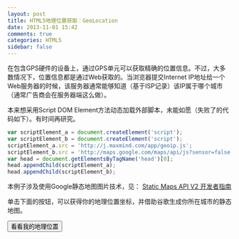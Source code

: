 ```yaml
---
layout: post
title: HTML5地理位置获取：GeoLocation
date: 2013-11-01 15:42
comments: true
categories: HTML5
sidebar: false
---
```


<div id="noticeBox" class="noticeBox"></div>

在包含GPS硬件的设备上，通过GPS单元可以获取精确的位置信息。不过，大多数情况下，位置信息都是通过Web获取的。当浏览器提交Internet IP地址给一个Web服务器的时候，该服务器通常能够知道（基于ISP记录）该IP属于哪个城市（通常广告商会在服务器端这么做）。

<!-- more -->

本来想采用Script DOM Element方法动态加载外部脚本，未能如愿（失败了的代码如下）。有时间再研究。

```javascript
var scriptElement_a = document.createElement('script');
var scriptElement_b = document.createElement('script');
scriptElement_a.src = 'http://j.maxmind.com/app/geoip.js';
scriptElement_b.src = 'http://maps.google.com/maps/api/js?sensor=false';
var head = document.getElementsByTagName('head')[0];
head.appendChild(scriptElement_a);
head.appendChild(scriptElement_b);
```

本例子涉及使用Google静态地图图片技术，见： [Static Maps API V2 开发者指南](https://developers.google.com/maps/documentation/staticmaps/?hl=zh-cn#URL_Parameters)

单击下面的按钮，可以获得你的地理位置坐标，并借助谷歌生成你所在城市的静态地图。

<button id="test_geolocation" type="button" class="btn btn-primary">看看我的地理位置</button>
<div id="lat_and_long" class="output" style="display:none;"></div>
<div id="your_address" style="display:none;"></div>
<div id="div_staticmap" style="margin-bottom:20px;"></div>

<script type="text/javascript">
window.onload = function(){
	$('#test_geolocation').click(function(){
		if(navigator && navigator.geolocation){
			$('#lat_and_long').html('加载中……').slideDown();
			navigator.geolocation.getCurrentPosition(geo_success, geo_error);
		}else{
			error('哎哟，你的浏览器不支持地理位置共享哈……用Chrome或者Mozilla吧~~');
			// 使用MaxMind IP作为location API的备选方案
			// printAddress(geoip_latitude(), geoip_longitude(), true);
		}
	});

	function geo_success(postion){
		var latitude  = postion.coords.latitude,
			longitude = postion.coords.longitude,
			accuracy  = postion.coords.accuracy;
		printLatLong(latitude, longitude);
		setMapURL(latitude, longitude, accuracy);
		//printAddress(postion.coords.latitude, postion.coords.longitude);
	}
	function printLatLong(lat, lon){
	$('#lat_and_long').html('你的地理坐标是：<br/>纬度(Latitude) ： '+lat+'<br/>经度(Longitude) ： '+lon).slideDown();
	}
	function setMapURL(latitude, longitude, accuracy){
		var image = document.createElement('img');
		var url = 'http://maps.googleapis.com/maps/api/staticmap'+
				  '?center=' + latitude + ',' + longitude + '&size=640x450&sensor=true';

		// 设置大致的缩放级别
		var zoomlevel = 21;
		if(accuracy > 100){
			zoomlevel = zoomlevel - Math.round(Math.log(accuracy/30)/Math.LN2);
		}
		url = url + '&zoom='+ zoomlevel;

		image.src = url;
		$('#div_staticmap').html('').append(image);
	}
	function error(msg){
		$('#noticeBox').html(msg).fadeIn("slow");
		setTimeout(function(){
			$('#noticeBox').fadeOut();
		},2000);
	}
	function geo_error(err){
		if(err.code == 1){
			error('The user denied the request for location information.');
		}else if(err.code == 2){
			error('Your location information is unavailable.');
		}else if(err.code == 3){
			error('The request to get your location time out...');
		}else{
			error('Unknown error occured...');
		}

		// printAddress(geoip_latitude(), geoip_longitude(), true);
	}

	function printAddress(lat, lon, isMaxMind){
		var geocoder = new google.maps.Geocoder();
		var yourLocation = new google.maps.LatLng(lat, lon);
		geocoder.geocode({'latLng':yourLocation}, function(results, status){
			if(status===google.maps.GeocoderStatus.OK){
				$('#your_address').html('<p>你的地址是：<br/>'+results[0].formatted_address + '</p>').slideDown();
			}else{
				error('呃，抱歉哈，谷歌未能确定你的地址……').slideDown();
			}
		});
		if(isMaxMind){
			$('#your_address').append('<p><a href="">IP to Location Service Provided by MaxMind</a></p>').slideDown();
		}
	}
};
</script>